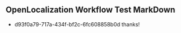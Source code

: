 ## OpenLocalization Workflow Test MarkDown
* d93f0a79-717a-434f-bf2c-6fc608858b0d 
thanks!<!--HONumber=Mar16_HO1-->
